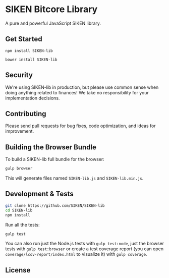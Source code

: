 SIKEN Bitcore Library
=======

A pure and powerful JavaScript SIKEN library.


## Get Started

```
npm install SIKEN-lib
```

```
bower install SIKEN-lib
```

## Security

We're using SIKEN-lib in production, but please use common sense when doing anything related to finances! We take no responsibility for your implementation decisions.



## Contributing

Please send pull requests for bug fixes, code optimization, and ideas for improvement. 

## Building the Browser Bundle

To build a SIKEN-lib full bundle for the browser:

```sh
gulp browser
```

This will generate files named `SIKEN-lib.js` and `SIKEN-lib.min.js`.

## Development & Tests

```sh
git clone https://github.com/SIKEN/SIKEN-lib
cd SIKEN-lib
npm install
```

Run all the tests:

```sh
gulp test
```

You can also run just the Node.js tests with `gulp test:node`, just the browser tests with `gulp test:browser`
or create a test coverage report (you can open `coverage/lcov-report/index.html` to visualize it) with `gulp coverage`.

## License

